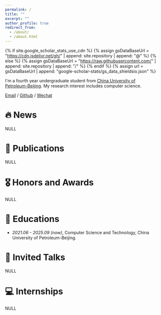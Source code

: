 ```yaml
---
permalink: /
title: ""
excerpt: ""
author_profile: true
redirect_from: 
  - /about/
  - /about.html
---
```


{% if site.google_scholar_stats_use_cdn %}
{% assign gsDataBaseUrl = "https://cdn.jsdelivr.net/gh/" | append: site.repository | append: "@" %}
{% else %}
{% assign gsDataBaseUrl = "https://raw.githubusercontent.com/" | append: site.repository | append: "/" %}
{% endif %}
{% assign url = gsDataBaseUrl | append: "google-scholar-stats/gs_data_shieldsio.json" %}

<span class='anchor' id='about-me'></span>

I'm a fourth year undergraduate student from [China University of Petroleum-Beijing](https://cup.edu.cn/). My research interest includes computer science.

[Email](mailto:tyhcup@163.com) / [Github](https://github.com/yh-tian) / [Wechat](../images/wechat.jpg)

# 🔥 News

NULL

# 📝 Publications 

NULL

# 🎖 Honors and Awards

NULL

# 📖 Educations
- *2021.06 - 2025.09 (now)*, Computer Science and Technology, China University of Petroleum-Beijing.

# 💬 Invited Talks

NULL

# 💻 Internships

NULL
